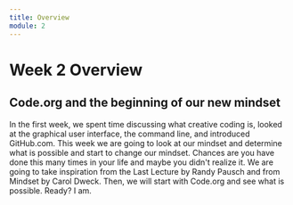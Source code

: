 ```yaml
---
title: Overview
module: 2
---
```


# Week 2 Overview

## Code.org and the beginning of our new mindset

In the first week, we spent time discussing what creative coding is, looked at the graphical user interface, the command line, and introduced GitHub.com. This week we are going to look at our mindset and determine what is possible and start to change our mindset.  Chances are you have done this many times in your life and maybe you didn't realize it.  We are going to take inspiration from the Last Lecture by Randy Pausch and from Mindset by Carol Dweck. Then, we will start with Code.org and see what is possible.  Ready?  I am.